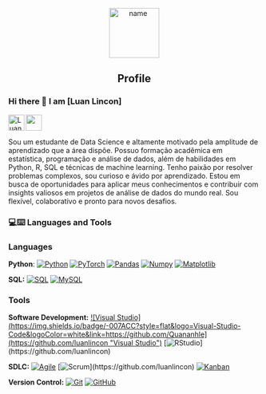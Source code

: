 <p align="center">
 <img width="100" height="100" src="https://img.icons8.com/ios-filled/100/name.png" alt="name"/>
 <h2 align="center">Profile</h2>
</p>

### Hi there 👋 I am [Luan Lincon]

<a href="https://www.linkedin.com/in/luanlinconbenjamim/">
  <img align="left" alt="Luan Lincon's LinkdeIN" width="32px" src="https://cdn.jsdelivr.net/npm/simple-icons@v3/icons/linkedin.svg" /img>
</a>
<a href="mailto:7luanlinconbenjamim@gmail.com">
  <img src="https://github.com/gauravghongde/social-icons/blob/master/PNG/Black/Gmail_black.png" width="32" height="32"/>
</a>

<br />

<div>
 <p>

Sou um estudante de Data Science e altamente motivado pela amplitude de aprendizado que a área dispõe. Possuo formação acadêmica em estatística, programação e análise de dados, além de habilidades em Python, R, SQL e técnicas de machine learning. Tenho paixão por resolver problemas complexos, sou curioso e ávido por aprendizado. Estou em busca de oportunidades para aplicar meus conhecimentos e contribuir com insights valiosos em projetos de análise de dados do mundo real. Sou flexível, colaborativo e pronto para novos desafios.

</h4>
</div>

### 💻:keyboard: Languages and Tools 

### Languages<sup></sup>

  **Python**:
  [![Python](https://img.shields.io/badge/-Python-black?style=flat&logo=python&)](https://github.com/luanlincon)
  [![PyTorch](https://img.shields.io/badge/-PyTorch-EE4C2C?style=flat&logo=PyTorch&logoColor=white&)](https://github.com/luanlincon)
  [![Pandas](https://img.shields.io/badge/-Pandas-150458?style=flat&logo=Pandas&)](https://github.com/luanlincon)
  [![Numpy](https://img.shields.io/badge/-Numpy-lightgray?style=flat&logo=Numpy&logoColor=white&)](https://github.com/luanlincon)
  [![Matplotlib](https://img.shields.io/badge/-Matplotlib-black?style=flat&logo=Matplotlib&logoColor=white&)](https://github.com/luanlincon)

   **SQL:**
  [![SQL](https://img.shields.io/badge/-SQL-orange?style=flat&logo=sql&)](https://github.com/luanlincon)
  [![MySQL](https://img.shields.io/badge/-MySQL-lightgray?style=flat&logo=mysql&)](https://github.com/luanlincon)

  ### Tools

**Software Development:**
 [![Visual Studio](https://img.shields.io/badge/-007ACC?style=flat&logo=Visual-Studio-Code&logoColor=white&link=https://github.com/Quananhle](https://github.com/luanlincon "Visual Studio")](https://github.com/luanlincon)
 [![RStudio](https://img.shields.io/badge/-75AADB?style=flat&logo=RStudio&logoColor=white&"RStudio")](https://github.com/luanlincon)
 
 **SDLC:**
[![Agile](https://img.shields.io/badge/Agile-blue?style=flat&logo=Agile&logoColor=white&https://github.com/luanlincon "Agile")](https://github.com/luanlincon) [![Scrum](https://img.shields.io/badge/Scrum-green?style=flat&logo=Scrum&logoColor=white&"Scrum")](https://github.com/luanlincon) [![Kanban](https://img.shields.io/badge/Kanban-red?style=flat&logo=Kanban&logoColor=white&)](https://github.com/luanlincon)

**Version Control:**
[![Git](https://img.shields.io/badge/-Git-black?style=flat&logo=git&)](https://github.com/luanlincon)
[![GitHub](https://img.shields.io/badge/-GitHub-181717?style=flat&logo=github&)](https://github.com/luanlincon)



